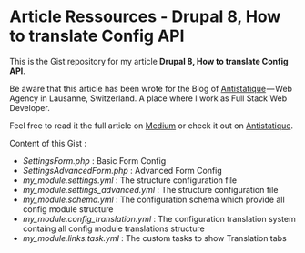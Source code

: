 # Article Ressources - Drupal 8, How to translate Config API

This is the Gist repository for my article **Drupal 8, How to translate Config API**.

Be aware that this article has been wrote for the Blog of [Antistatique](https://antistatique.net/fr/node/452) — Web Agency in Lausanne, Switzerland. A place where I work as Full Stack Web Developer.

Feel free to read it the full article on [Medium](https://medium.com/@WengerK) or check it out on [Antistatique](https://antistatique.net).

Content of this Gist :
- *SettingsForm.php* : Basic Form Config
- *SettingsAdvancedForm.php* : Advanced Form Config
- *my_module.settings.yml* : The structure configuration file  
- *my_module.settings_advanced.yml* : The structure configuration file 
- *my_module.schema.yml* : The configuration schema which provide all config module structure
- *my_module.config_translation.yml* : The configuration translation system containg all config module translations structure
- *my_module.links.task.yml* : The custom tasks to show Translation tabs
